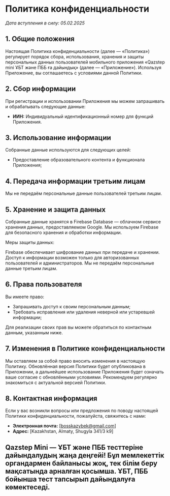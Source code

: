 # Политика конфиденциальности

_Дата вступления в силу: 05.02.2025_

## 1. Общие положения

Настоящая Политика конфиденциальности (далее — «Политика») регулирует порядок сбора, использования, хранения и защиты персональных данных пользователей мобильного приложения «Qazstep mini ҰБТ және ПББ ға дайындық» (далее — «Приложение»). Используя Приложение, вы соглашаетесь с условиями данной Политики.

## 2. Сбор информации

При регистрации и использовании Приложения мы можем запрашивать и обрабатывать следующие данные:
- **ИИН:** Индивидуальный идентификационный номер для функций Приложения.

## 3. Использование информации

Собранные данные используются для следующих целей:
- Предоставление образовательного контента и функционала Приложения;

## 4. Передача информации третьим лицам

Мы не передаём персональные данные пользователей третьим лицам.

## 5. Хранение и защита данных

Собранные данные хранятся в Firebase Database — облачном сервисе хранения данных, предоставляемом Google. Мы используем Firebase для безопасного хранения и обработки информации.

Меры защиты данных:

Firebase обеспечивает шифрование данных при передаче и хранении.
Доступ к информации возможен только для авторизованных пользователей и администраторов.
Мы не передаём персональные данные третьим лицам.

## 6. Права пользователя

Вы имеете право:
- Запрашивать доступ к своим персональным данным;
- Требовать исправления или удаления неверной или устаревшей информации;

Для реализации своих прав вы можете обратиться по контактным данным, указанным ниже.

## 7. Изменения в Политике конфиденциальности

Мы оставляем за собой право вносить изменения в настоящую Политику. Обновлённая версия Политики будет опубликована в Приложении, а дальнейшее использование Приложения будет означать ваше согласие с обновлёнными условиями. Рекомендуем регулярно знакомиться с актуальной версией Политики.

## 8. Контактная информация

Если у вас возникли вопросы или предложения по поводу настоящей Политики конфиденциальности, пожалуйста, свяжитесь с нами:

- **Электронная почта:** [bosskazybek@gmail.com]
- **Адрес:** [Kazakhstan, Almaty, Shugyla 341/3 k9]

Qazstep Mini — ҰБТ және ПББ тесттеріне дайындалудың жаңа деңгейі!
Бұл мемлекеттік **органдармен байланысы жоқ**, тек білім беру мақсатында арналған қосымша. ҰБТ, ПББ бойынша тест тапсырып дайындалуға көмектеседі.
---
